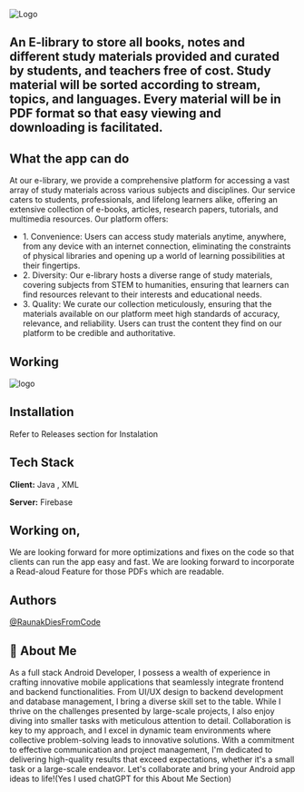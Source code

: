 
![Logo](https://firebasestorage.googleapis.com/v0/b/athena-login-6ad52.appspot.com/o/Images%2Flogo.png?alt=media&token=92615d38-6478-4cc2-8478-103b551b718a)



## An E-library to store all books, notes and different study materials provided and curated by students, and teachers free of cost. Study material will be sorted according to stream, topics, and languages. Every material will be in PDF format so that easy viewing and downloading is facilitated.




## What the app can do

At our e-library, we provide a comprehensive platform for accessing a vast array of study materials across various subjects and disciplines. Our service caters to students, professionals, and lifelong learners alike, offering an extensive collection of e-books, articles, research papers, tutorials, and multimedia resources. Our platform offers:


- 1.⁠ ⁠Convenience: Users can access study materials anytime, anywhere, from any device with an internet connection, eliminating the constraints of physical libraries and opening up a world of learning possibilities at their fingertips.
- 2.⁠ ⁠Diversity: Our e-library hosts a diverse range of study materials, covering subjects from STEM to humanities, ensuring that learners can find resources relevant to their interests and educational needs.
- 3.⁠ ⁠Quality: We curate our collection meticulously, ensuring that the materials available on our platform meet high standards of accuracy, relevance, and reliability. Users can trust the content they find on our platform to be credible and authoritative.


## Working


![logo](https://firebasestorage.googleapis.com/v0/b/athena-login-6ad52.appspot.com/o/Images%2Fworking.png?alt=media&token=d193845d-302a-4f46-a4a6-b942282871e1)
## Installation

Refer to Releases section for Instalation

    
## Tech Stack

**Client:** Java , XML

**Server:** Firebase


## Working on,

We are looking forward for more optimizations and fixes on the code so that clients can run the app easy and fast. We are looking forward to incorporate a Read-aloud Feature for those PDFs which are readable.




## Authors

[@RaunakDiesFromCode](https://github.com/RaunakDiesFromCode)


## 🚀 About Me
As a full stack Android Developer, I possess a wealth of experience in crafting innovative mobile applications that seamlessly integrate frontend and backend functionalities. From UI/UX design to backend development and database management, I bring a diverse skill set to the table. While I thrive on the challenges presented by large-scale projects, I also enjoy diving into smaller tasks with meticulous attention to detail. Collaboration is key to my approach, and I excel in dynamic team environments where collective problem-solving leads to innovative solutions. With a commitment to effective communication and project management, I'm dedicated to delivering high-quality results that exceed expectations, whether it's a small task or a large-scale endeavor. Let's collaborate and bring your Android app ideas to life!(Yes I used chatGPT for this About Me Section)

